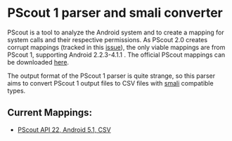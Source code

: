 # PScout 1 parser and smali converter

PScout is a tool to analyze the Android system and to create a mapping for system calls and their respective permissions. As PScout 2.0 creates corrupt mappings (tracked in this [issue](https://github.com/zd2100/PScout/issues/3)), the only viable mappings are from PScout 1, supporting Android 2.2.3-4.1.1 . The official PScout mappings can be downloaded [here](http://pscout.csl.toronto.edu/downloads.php).

The output format of the PScout 1 parser is quite strange, so this parser aims to convert PScout 1 output files to CSV files with [smali](https://github.com/JesusFreke/smali) compatible types.

## Current Mappings:
- [PScout API 22, Android 5.1, CSV](https://raw.githubusercontent.com/philipphager/pscout-parser/master/export/protected-methods.csv)
